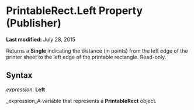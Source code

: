 
# PrintableRect.Left Property (Publisher)

 **Last modified:** July 28, 2015

Returns a  **Single** indicating the distance (in points) from the left edge of the printer sheet to the left edge of the printable rectangle. Read-only.

## Syntax

 _expression_. **Left**

 _expression_A variable that represents a  **PrintableRect** object.

